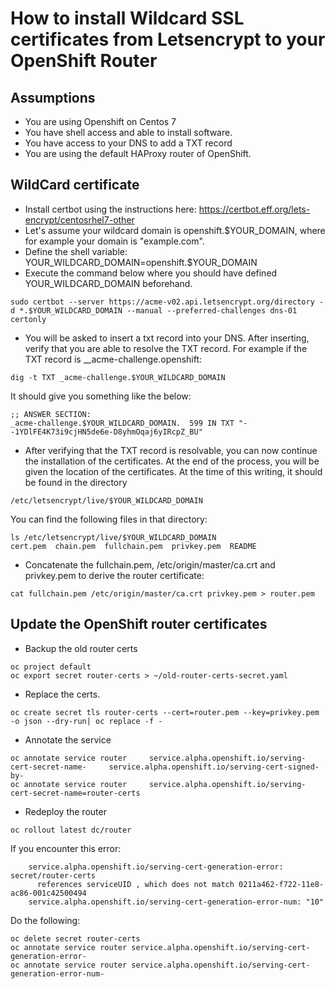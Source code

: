 # How to install Wildcard SSL certificates from Letsencrypt to your OpenShift Router

## Assumptions
- You are using Openshift on Centos 7
- You have shell access and able to install software.
- You have access to your DNS to add a TXT record
- You are using the default HAProxy router of OpenShift.

## WildCard certificate

- Install certbot using the instructions here: https://certbot.eff.org/lets-encrypt/centosrhel7-other
- Let's assume your wildcard domain is openshift.$YOUR_DOMAIN, where for example your domain is "example.com".
- Define the shell variable: YOUR_WILDCARD_DOMAIN=openshift.$YOUR_DOMAIN
- Execute the command below where you should have defined YOUR_WILDCARD_DOMAIN beforehand.
```
sudo certbot --server https://acme-v02.api.letsencrypt.org/directory -d *.$YOUR_WILDCARD_DOMAIN --manual --preferred-challenges dns-01 certonly
```
- You will be asked to insert a txt record into your DNS. After inserting, verify that you are able to resolve the TXT record. For example if the TXT record is __acme-challenge.openshift:

```
dig -t TXT _acme-challenge.$YOUR_WILDCARD_DOMAIN
```
It should give you something like the below:

```
;; ANSWER SECTION:
_acme-challenge.$YOUR_WILDCARD_DOMAIN.	599 IN TXT "--1YDlFE4K73i9cjHN5de6e-D8yhmOqaj6yIRcpZ_BU"
```

- After verifying that the TXT record is resolvable, you can now continue the installation of the certificates. At the end of the process, you will be given the location of the certificates. At the time of this writing, it should be found in the directory 
```
/etc/letsencrypt/live/$YOUR_WILDCARD_DOMAIN
```
You can find the following files in that directory:
```
ls /etc/letsencrypt/live/$YOUR_WILDCARD_DOMAIN
cert.pem  chain.pem  fullchain.pem  privkey.pem  README
```
- Concatenate the fullchain.pem, /etc/origin/master/ca.crt and privkey.pem to derive the router certificate:
```
cat fullchain.pem /etc/origin/master/ca.crt privkey.pem > router.pem
```

## Update the OpenShift router certificates
- Backup the old router certs
```
oc project default
oc export secret router-certs > ~/old-router-certs-secret.yaml
```
- Replace the certs.
```
oc create secret tls router-certs --cert=router.pem --key=privkey.pem -o json --dry-run| oc replace -f -
```
- Annotate the service
```
oc annotate service router     service.alpha.openshift.io/serving-cert-secret-name-     service.alpha.openshift.io/serving-cert-signed-by-
oc annotate service router     service.alpha.openshift.io/serving-cert-secret-name=router-certs
```
- Redeploy the router
```
oc rollout latest dc/router
```

If you encounter this error:

```
    service.alpha.openshift.io/serving-cert-generation-error: secret/router-certs
      references serviceUID , which does not match 0211a462-f722-11e8-ac86-001c42500494
    service.alpha.openshift.io/serving-cert-generation-error-num: "10"
```

Do the following:

```
oc delete secret router-certs
oc annotate service router service.alpha.openshift.io/serving-cert-generation-error-
oc annotate service router service.alpha.openshift.io/serving-cert-generation-error-num-
```
